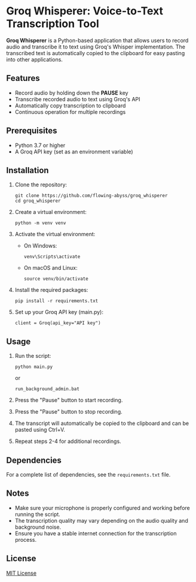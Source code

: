 # Groq Whisperer: Voice-to-Text Transcription Tool

**Groq Whisperer** is a Python-based application that allows users to record audio and transcribe it to text using Groq's Whisper implementation. The transcribed text is automatically copied to the clipboard for easy pasting into other applications.

## Features

- Record audio by holding down the **PAUSE** key
- Transcribe recorded audio to text using Groq's API
- Automatically copy transcription to clipboard
- Continuous operation for multiple recordings

## Prerequisites

- Python 3.7 or higher
- A Groq API key (set as an environment variable)

## Installation

1. Clone the repository:
   ```
   git clone https://github.com/flowing-abyss/groq_whisperer
   cd groq_whisperer
   ```

2. Create a virtual environment:
   ```
   python -m venv venv
   ```

3. Activate the virtual environment:
   - On Windows:
     ```
     venv\Scripts\activate
     ```
   - On macOS and Linux:
     ```
     source venv/bin/activate
     ```

4. Install the required packages:
   ```
   pip install -r requirements.txt
   ```

5. Set up your Groq API key (main.py):
     ```
     client = Groq(api_key="API key")
     ```

## Usage

1. Run the script:
   ```
   python main.py
   ```
   or
   ```
   run_background_admin.bat
   ```

2. Press the "Pause" button to start recording.
3. Press the "Pause" button to stop recording.
4. The transcript will automatically be copied to the clipboard and can be pasted using Ctrl+V.
5. Repeat steps 2-4 for additional recordings.

## Dependencies

For a complete list of dependencies, see the `requirements.txt` file.

## Notes

- Make sure your microphone is properly configured and working before running the script.
- The transcription quality may vary depending on the audio quality and background noise.
- Ensure you have a stable internet connection for the transcription process.

## License

[MIT License](LICENSE)
